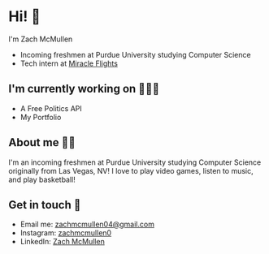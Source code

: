 # Hi! 👋

I'm Zach McMullen
- Incoming freshmen at Purdue University studying Computer Science
- Tech intern at [Miracle Flights](https://miracleflights.org/)

## I'm currently working on 👨🏽‍💻
- A Free Politics API
- My Portfolio

## About me 🥷🏾
I'm an incoming freshmen at Purdue University studying Computer Science originally from Las Vegas, NV! I love to play video games, listen to music, and play basketball!

## Get in touch 📩
- Email me: [zachmcmullen04@gmail.com](zachmcmullen04@gmail.com)
- Instagram: [zachmcmullen0](https://www.instagram.com/zachmcmullen0/)
- LinkedIn: [Zach McMullen](https://www.linkedin.com/in/zach-mcmullen-ba3a2621b/)
